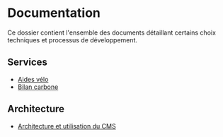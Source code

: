 # Documentation

Ce dossier contient l'ensemble des documents détaillant certains choix
techniques et processus de développement.

## Services

- [Aides vélo](./aides-velo.md)
- [Bilan carbone](./bilan-carbone-ngc.md)

## Architecture

- [Architecture et utilisation du CMS](./cms.md)
